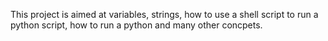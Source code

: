 This project is aimed at variables, strings, how to use a shell script to run a python script, how to run a python and many other concpets.
